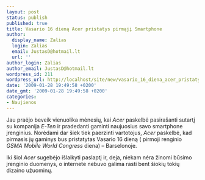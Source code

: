 ```yaml
---
layout: post
status: publish
published: true
title: Vasario 16 dieną Acer pristatys pirmąjį Smartphone
author:
  display_name: Zalias
  login: Zalias
  email: JustasD@hotmail.lt
  url: ''
author_login: Zalias
author_email: JustasD@hotmail.lt
wordpress_id: 211
wordpress_url: http://localhost/site/new/vasario_16_diena_acer_pristatys_pirmaji_smartphone/
date: '2009-01-28 19:49:58 +0200'
date_gmt: '2009-01-28 19:49:58 +0200'
categories:
- Naujienos
---
```

<p>Jau praėjo beveik vienuolika mėnesių, kai <i>Acer</i> paskelbė pasirašanti sutartį su kompanija <i>E-Ten</i> ir pradedanti gaminti naujuosius savo smartphone įrenginius. Norėdami dar šiek tiek paerzinti vartotojus, <i>Acer</i> paskelbė, kad pirmasis jų gaminys bus pristatytas Vasario 16 dieną ( pirmoji renginio <i>GSMA Mobile World Congress</i> diena) – Barselonoje. </p>
<p>Iki šiol <i>Acer</i> sugebėjo išlaikyti paslaptį ir, deja, niekam nėra žinomi būsimo įrenginio duomenys, o internete nebuvo galima rasti bent šiokių tokių dizaino užuominų.</p>
